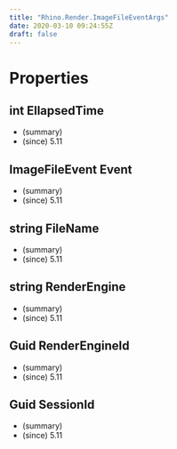 ```yaml
---
title: "Rhino.Render.ImageFileEventArgs"
date: 2020-03-10 09:24:55Z
draft: false
---
```


# Properties
## int EllapsedTime
- (summary) 
- (since) 5.11
## ImageFileEvent Event
- (summary) 
- (since) 5.11
## string FileName
- (summary) 
- (since) 5.11
## string RenderEngine
- (summary) 
- (since) 5.11
## Guid RenderEngineId
- (summary) 
- (since) 5.11
## Guid SessionId
- (summary) 
- (since) 5.11
